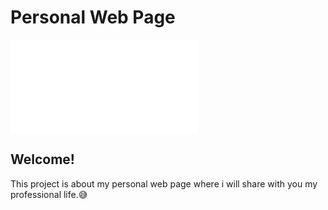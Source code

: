 # Personal Web Page
![Header/intro for personal portfolio](.Portfolio.pdf)
## Welcome!
This project is about my personal web page where i will share with you my professional life.😅
